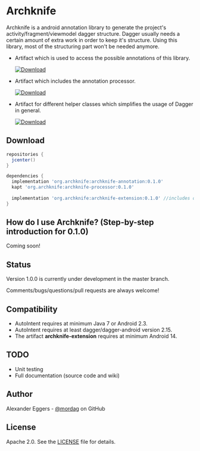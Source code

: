 Archknife
=====

Archknife is a android annotation library to generate the project's activity/fragment/viewmodel dagger structure. Dagger usually needs a certain amount of extra work in order to keep it's structure. Using this library, most of the structuring part won't be needed anymore.

* Artifact which is used to access the possible annotations of this library.

  [![Download](https://api.bintray.com/packages/mordag/android/archknife-annotation/images/download.svg) ](https://bintray.com/mordag/android/archknife-annotation/_latestVersion)

* Artifact which includes the annotation processor.

  [![Download](https://api.bintray.com/packages/mordag/android/archknife-processor/images/download.svg) ](https://bintray.com/mordag/android/archknife-processor/_latestVersion) 

* Artifact for different helper classes which simplifies the usage of Dagger in general.

  [![Download](https://api.bintray.com/packages/mordag/android/archknife-extension/images/download.svg) ](https://bintray.com/mordag/android/archknife-extension/_latestVersion)

Download
--------
```gradle
repositories {
  jcenter()
}

dependencies {
  implementation 'org.archknife:archknife-annotation:0.1.0'
  kapt 'org.archknife:archknife-processor:0.1.0'
  
  implementation 'org.archknife:archknife-extension:0.1.0' //includes optional helper classes
}
```

How do I use Archknife? (Step-by-step introduction for 0.1.0)
-------------------
Coming soon!

Status
------
Version 1.0.0 is currently under development in the master branch.

Comments/bugs/questions/pull requests are always welcome!

Compatibility
-------------

 * AutoIntent requires at minimum Java 7 or Android 2.3.
 * AutoIntent requires at least dagger/dagger-android version 2.15.
 * The artifact **archknife-extension** requires at minimum Android 14.
 
TODO
-------------
* Unit testing
* Full documentation (source code and wiki)

Author
------
Alexander Eggers - [@mordag][2] on GitHub

License
-------
Apache 2.0. See the [LICENSE][1] file for details.


[1]: https://github.com/Mordag/archknife/blob/master/LICENSE
[2]: https://github.com/Mordag
